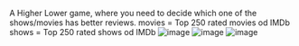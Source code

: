 A Higher Lower game, where you need to decide which one of the shows/movies has better reviews. 
movies = Top 250 rated movies od IMDb
shows = Top 250 rated shows od IMDb
![image](https://user-images.githubusercontent.com/104637239/167721829-67ff9105-f9ed-4990-8484-c928a59f03dc.png)
![image](https://user-images.githubusercontent.com/104637239/167721969-e35ba82c-0227-49b7-b1d3-ac0f55e4e83b.png)
![image](https://user-images.githubusercontent.com/104637239/167722024-cb88d15a-e1a1-407e-9362-1141d5fc3f2b.png)
